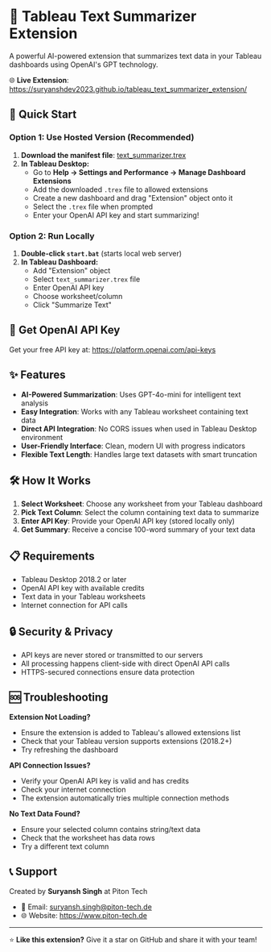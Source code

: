 # 📝 Tableau Text Summarizer Extension

A powerful AI-powered extension that summarizes text data in your Tableau dashboards using OpenAI's GPT technology.

🌐 **Live Extension**: https://suryanshdev2023.github.io/tableau_text_summarizer_extension/

## 🚀 Quick Start

### Option 1: Use Hosted Version (Recommended)
1. **Download the manifest file**: [text_summarizer.trex](https://suryanshdev2023.github.io/tableau_text_summarizer_extension/text_summarizer.trex)
2. **In Tableau Desktop:**
   - Go to **Help → Settings and Performance → Manage Dashboard Extensions**
   - Add the downloaded `.trex` file to allowed extensions
   - Create a new dashboard and drag "Extension" object onto it
   - Select the `.trex` file when prompted
   - Enter your OpenAI API key and start summarizing!

### Option 2: Run Locally
1. **Double-click `start.bat`** (starts local web server)
2. **In Tableau Dashboard:**  
   - Add "Extension" object  
   - Select `text_summarizer.trex` file  
   - Enter OpenAI API key  
   - Choose worksheet/column  
   - Click "Summarize Text"

## 🔑 Get OpenAI API Key

Get your free API key at: https://platform.openai.com/api-keys

## ✨ Features

- **AI-Powered Summarization**: Uses GPT-4o-mini for intelligent text analysis
- **Easy Integration**: Works with any Tableau worksheet containing text data
- **Direct API Integration**: No CORS issues when used in Tableau Desktop environment
- **User-Friendly Interface**: Clean, modern UI with progress indicators
- **Flexible Text Length**: Handles large text datasets with smart truncation

## 🛠️ How It Works

1. **Select Worksheet**: Choose any worksheet from your Tableau dashboard
2. **Pick Text Column**: Select the column containing text data to summarize
3. **Enter API Key**: Provide your OpenAI API key (stored locally only)
4. **Get Summary**: Receive a concise 100-word summary of your text data

## 📋 Requirements

- Tableau Desktop 2018.2 or later
- OpenAI API key with available credits
- Text data in your Tableau worksheets
- Internet connection for API calls

## 🔒 Security & Privacy

- API keys are never stored or transmitted to our servers
- All processing happens client-side with direct OpenAI API calls
- HTTPS-secured connections ensure data protection

## 🆘 Troubleshooting

**Extension Not Loading?**
- Ensure the extension is added to Tableau's allowed extensions list
- Check that your Tableau version supports extensions (2018.2+)
- Try refreshing the dashboard

**API Connection Issues?**
- Verify your OpenAI API key is valid and has credits
- Check your internet connection
- The extension automatically tries multiple connection methods

**No Text Data Found?**
- Ensure your selected column contains string/text data
- Check that the worksheet has data rows
- Try a different text column

## 📞 Support

Created by **Suryansh Singh** at Piton Tech
- 📧 Email: suryansh.singh@piton-tech.de
- 🌐 Website: https://www.piton-tech.de

---

⭐ **Like this extension?** Give it a star on GitHub and share it with your team! 